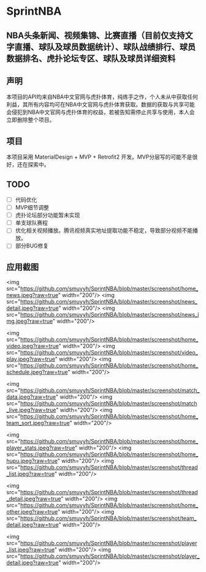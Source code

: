 # SprintNBA

## NBA头条新闻、视频集锦、比赛直播（目前仅支持文字直播、球队及球员数据统计）、球队战绩排行、球员数据排名、虎扑论坛专区、球队及球员详细资料

## 声明

本项目的API均来自NBA中文官网与虎扑体育，纯练手之作，个人未从中获取任何利益，其所有内容均可在NBA中文官网与虎扑体育获取。数据的获取与共享可能会侵犯到NBA中文官网与虎扑体育的权益，若被告知需停止共享与使用，本人会立即删除整个项目。

## 项目

本项目采用 MaterialDesign + MVP + Retrofit2 开发。MVP分层写的可能不是很好，还在探索中。

## TODO

*   [ ] 代码优化
*   [ ] MVP细节调整
*   [ ] 虎扑论坛部分功能暂未实现
*   [ ] 单支球队赛程
*   [ ] 优化相关视频播放。腾讯视频真实地址提取功能不稳定，导致部分视频不能播放。
*   [ ] 部分BUG修复

## 应用截图

&lt;img src="https://github.com/smuyyh/SprintNBA/blob/master/screenshot/home_news.jpeg?raw=true" width="200"/&gt;
&lt;img src="https://github.com/smuyyh/SprintNBA/blob/master/screenshot/news_detail.jpeg?raw=true" width="200"/&gt;
&lt;img src="https://github.com/smuyyh/SprintNBA/blob/master/screenshot/news_img.jpeg?raw=true" width="200"/&gt;

&lt;img src="https://github.com/smuyyh/SprintNBA/blob/master/screenshot/home_video.jpeg?raw=true" width="200"/&gt;
&lt;img src="https://github.com/smuyyh/SprintNBA/blob/master/screenshot/video_play.jpeg?raw=true" width="200"/&gt;
&lt;img src="https://github.com/smuyyh/SprintNBA/blob/master/screenshot/home_schedule.jpeg?raw=true" width="200"/&gt;

&lt;img src="https://github.com/smuyyh/SprintNBA/blob/master/screenshot/match_data.jpeg?raw=true" width="200"/&gt;
&lt;img src="https://github.com/smuyyh/SprintNBA/blob/master/screenshot/match_live.jpeg?raw=true" width="200"/&gt;
&lt;img src="https://github.com/smuyyh/SprintNBA/blob/master/screenshot/home_team_sort.jpeg?raw=true" width="200"/&gt;

&lt;img src="https://github.com/smuyyh/SprintNBA/blob/master/screenshot/home_player_stats.jpeg?raw=true" width="200"/&gt;
&lt;img src="https://github.com/smuyyh/SprintNBA/blob/master/screenshot/home_hupu.jpeg?raw=true" width="200"/&gt;
&lt;img src="https://github.com/smuyyh/SprintNBA/blob/master/screenshot/thread_list.jpeg?raw=true" width="200"/&gt;

&lt;img src="https://github.com/smuyyh/SprintNBA/blob/master/screenshot/thread_detail.jpeg?raw=true" width="200"/&gt;
&lt;img src="https://github.com/smuyyh/SprintNBA/blob/master/screenshot/home_other.jpeg?raw=true" width="200"/&gt;
&lt;img src="https://github.com/smuyyh/SprintNBA/blob/master/screenshot/team_detail.jpeg?raw=true" width="200"/&gt;

&lt;img src="https://github.com/smuyyh/SprintNBA/blob/master/screenshot/player_list.jpeg?raw=true" width="200"/&gt;
&lt;img src="https://github.com/smuyyh/SprintNBA/blob/master/screenshot/player_detail.jpeg?raw=true" width="200"/&gt;